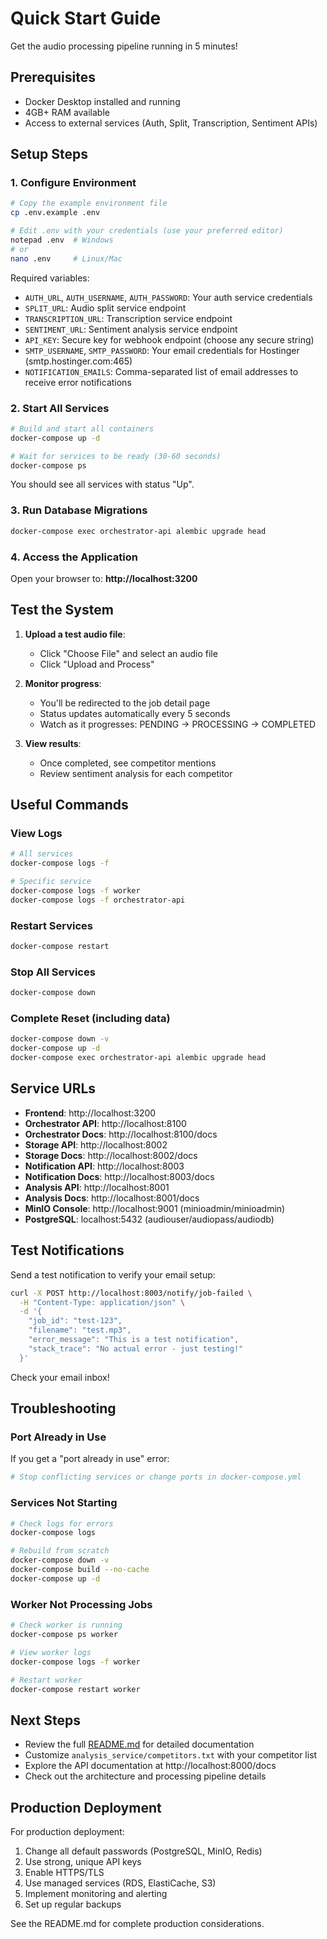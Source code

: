 # Quick Start Guide

Get the audio processing pipeline running in 5 minutes!

## Prerequisites

- Docker Desktop installed and running
- 4GB+ RAM available
- Access to external services (Auth, Split, Transcription, Sentiment APIs)

## Setup Steps

### 1. Configure Environment

```bash
# Copy the example environment file
cp .env.example .env

# Edit .env with your credentials (use your preferred editor)
notepad .env  # Windows
# or
nano .env     # Linux/Mac
```

Required variables:
- `AUTH_URL`, `AUTH_USERNAME`, `AUTH_PASSWORD`: Your auth service credentials
- `SPLIT_URL`: Audio split service endpoint
- `TRANSCRIPTION_URL`: Transcription service endpoint
- `SENTIMENT_URL`: Sentiment analysis service endpoint
- `API_KEY`: Secure key for webhook endpoint (choose any secure string)
- `SMTP_USERNAME`, `SMTP_PASSWORD`: Your email credentials for Hostinger (smtp.hostinger.com:465)
- `NOTIFICATION_EMAILS`: Comma-separated list of email addresses to receive error notifications

### 2. Start All Services

```bash
# Build and start all containers
docker-compose up -d

# Wait for services to be ready (30-60 seconds)
docker-compose ps
```

You should see all services with status "Up".

### 3. Run Database Migrations

```bash
docker-compose exec orchestrator-api alembic upgrade head
```

### 4. Access the Application

Open your browser to: **http://localhost:3200**

## Test the System

1. **Upload a test audio file**:
   - Click "Choose File" and select an audio file
   - Click "Upload and Process"

2. **Monitor progress**:
   - You'll be redirected to the job detail page
   - Status updates automatically every 5 seconds
   - Watch as it progresses: PENDING → PROCESSING → COMPLETED

3. **View results**:
   - Once completed, see competitor mentions
   - Review sentiment analysis for each competitor

## Useful Commands

### View Logs
```bash
# All services
docker-compose logs -f

# Specific service
docker-compose logs -f worker
docker-compose logs -f orchestrator-api
```

### Restart Services
```bash
docker-compose restart
```

### Stop All Services
```bash
docker-compose down
```

### Complete Reset (including data)
```bash
docker-compose down -v
docker-compose up -d
docker-compose exec orchestrator-api alembic upgrade head
```

## Service URLs

- **Frontend**: http://localhost:3200
- **Orchestrator API**: http://localhost:8100
- **Orchestrator Docs**: http://localhost:8100/docs
- **Storage API**: http://localhost:8002
- **Storage Docs**: http://localhost:8002/docs
- **Notification API**: http://localhost:8003
- **Notification Docs**: http://localhost:8003/docs
- **Analysis API**: http://localhost:8001
- **Analysis Docs**: http://localhost:8001/docs
- **MinIO Console**: http://localhost:9001 (minioadmin/minioadmin)
- **PostgreSQL**: localhost:5432 (audiouser/audiopass/audiodb)

## Test Notifications

Send a test notification to verify your email setup:

```bash
curl -X POST http://localhost:8003/notify/job-failed \
  -H "Content-Type: application/json" \
  -d '{
    "job_id": "test-123",
    "filename": "test.mp3",
    "error_message": "This is a test notification",
    "stack_trace": "No actual error - just testing!"
  }'
```

Check your email inbox!

## Troubleshooting

### Port Already in Use
If you get a "port already in use" error:
```bash
# Stop conflicting services or change ports in docker-compose.yml
```

### Services Not Starting
```bash
# Check logs for errors
docker-compose logs

# Rebuild from scratch
docker-compose down -v
docker-compose build --no-cache
docker-compose up -d
```

### Worker Not Processing Jobs
```bash
# Check worker is running
docker-compose ps worker

# View worker logs
docker-compose logs -f worker

# Restart worker
docker-compose restart worker
```

## Next Steps

- Review the full [README.md](README.md) for detailed documentation
- Customize `analysis_service/competitors.txt` with your competitor list
- Explore the API documentation at http://localhost:8000/docs
- Check out the architecture and processing pipeline details

## Production Deployment

For production deployment:
1. Change all default passwords (PostgreSQL, MinIO, Redis)
2. Use strong, unique API keys
3. Enable HTTPS/TLS
4. Use managed services (RDS, ElastiCache, S3)
5. Implement monitoring and alerting
6. Set up regular backups

See the README.md for complete production considerations.
